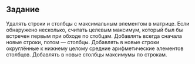 ## Задание

Удалять строки и столбцы с максимальным элементом в матрице. Если обнаружено несколько, считать
целевым максимум, который был бы встречен первым при обходе по стобцам. Добавлять всегда сначала новые строки, 
потом — столбцы. Добавлять в новые строки округлённые к нижнему целому средние арифметические элементов столбцов. 
Добавлять в новые столбцы максимумы по строкам.
